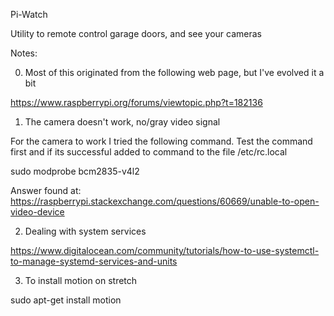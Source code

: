 Pi-Watch

Utility to remote control garage doors, and see your cameras

Notes:

0) Most of this originated from the following web page, but I've evolved it a bit

https://www.raspberrypi.org/forums/viewtopic.php?t=182136

1) The camera doesn't work, no/gray video signal

For the camera to work I tried the following command.  Test the command first and if its successful added to command to the file /etc/rc.local

sudo modprobe bcm2835-v4l2

Answer found at: https://raspberrypi.stackexchange.com/questions/60669/unable-to-open-video-device

2) Dealing with system services

https://www.digitalocean.com/community/tutorials/how-to-use-systemctl-to-manage-systemd-services-and-units

3) To install motion on stretch

sudo apt-get install motion